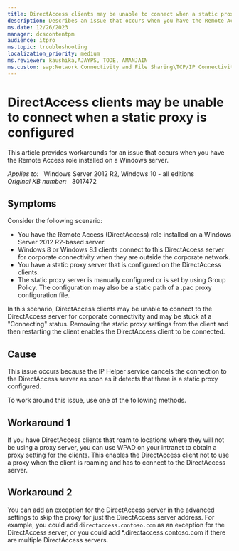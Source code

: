 ```yaml
---
title: DirectAccess clients may be unable to connect when a static proxy is configured
description: Describes an issue that occurs when you have the Remote Access role installed on a Windows Server 2012 R2-based server.
ms.date: 12/26/2023
manager: dcscontentpm
audience: itpro
ms.topic: troubleshooting
localization_priority: medium
ms.reviewer: kaushika,AJAYPS, TODE, AMANJAIN
ms.custom: sap:Network Connectivity and File Sharing\TCP/IP Connectivity (TCP Protocol, NLA, WinHTTP), csstroubleshoot
---
```

# DirectAccess clients may be unable to connect when a static proxy is configured

This article provides workarounds for an issue that occurs when you have the Remote Access role installed on a Windows server.

_Applies to:_ &nbsp; Windows Server 2012 R2, Windows 10 - all editions  
_Original KB number:_ &nbsp; 3017472

## Symptoms

Consider the following scenario:

- You have the Remote Access (DirectAccess) role installed on a Windows Server 2012 R2-based server.
- Windows 8 or Windows 8.1 clients connect to this DirectAccess server for corporate connectivity when they are outside the corporate network.
- You have a static proxy server that is configured on the DirectAccess clients.
- The static proxy server is manually configured or is set by using Group Policy. The configuration may also be a static path of a .pac proxy configuration file.  

In this scenario, DirectAccess clients may be unable to connect to the DirectAccess server for corporate connectivity and may be stuck at a "Connecting" status. Removing the static proxy settings from the client and then restarting the client enables the DirectAccess client to be connected.

## Cause

This issue occurs because the IP Helper service cancels the connection to the DirectAccess server as soon as it detects that there is a static proxy configured.

To work around this issue, use one of the following methods.

## Workaround 1

If you have DirectAccess clients that roam to locations where they will not be using a proxy server, you can use WPAD on your intranet to obtain a proxy setting for the clients. This enables the DirectAccess client not to use a proxy when the client is roaming and has to connect to the DirectAccess server.

## Workaround 2

You can add an exception for the DirectAccess server in the advanced settings to skip the proxy for just the DirectAccess server address. For example, you could add `directaccess.contoso.com` as an exception for the DirectAccess server, or you could add *.directaccess.contoso.com if there are multiple DirectAccess servers.

